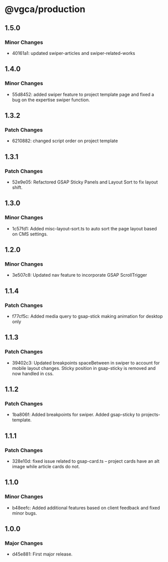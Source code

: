 # @vgca/production

## 1.5.0

### Minor Changes

- 40161a1: updated swiper-articles and swiper-related-works

## 1.4.0

### Minor Changes

- 55d8452: added swiper feature to project template page and fixed a bug on the expertise swiper function.

## 1.3.2

### Patch Changes

- 6210882: changed script order on project template

## 1.3.1

### Patch Changes

- 52e9e05: Refactored GSAP Sticky Panels and Layout Sort to fix layout shift.

## 1.3.0

### Minor Changes

- 1c57fd1: Added misc-layout-sort.ts to auto sort the page layout based on CMS settings.

## 1.2.0

### Minor Changes

- 3e507c8: Updated nav feature to incorporate GSAP ScrollTrigger

## 1.1.4

### Patch Changes

- f77cf5c: Added media query to gsap-stick making animation for desktop only

## 1.1.3

### Patch Changes

- 39402c3: Updated breakpoints spaceBetween in swiper to account for mobile layout changes. Sticky position in gsap-sticky is removed and now handled in css.

## 1.1.2

### Patch Changes

- 1ba806f: Added breakpoints for swiper. Added gsap-sticky to projects-template.

## 1.1.1

### Patch Changes

- 328e10d: fixed issue related to gsap-card.ts – project cards have an alt image while article cards do not.

## 1.1.0

### Minor Changes

- b48eefc: Added additional features based on client feedback and fixed minor bugs.

## 1.0.0

### Major Changes

- d45e881: First major release.
